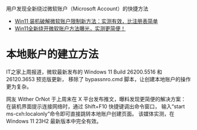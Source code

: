 用户发现全新绕过微软账户（Microsoft Account）的快捷方法
- [Win11 装机破解微软账户限制新方法：实测有效，比注册表简单](https://www.msn.cn/zh-cn/news/other/win11-%E8%A3%85%E6%9C%BA%E7%A0%B4%E8%A7%A3%E5%BE%AE%E8%BD%AF%E8%B4%A6%E6%88%B7%E9%99%90%E5%88%B6%E6%96%B0%E6%96%B9%E6%B3%95-%E5%AE%9E%E6%B5%8B%E6%9C%89%E6%95%88-%E6%AF%94%E6%B3%A8%E5%86%8C%E8%A1%A8%E7%AE%80%E5%8D%95/ar-AA1C7qNI?ocid=winp1taskbar&cvid=69f29cac07d549d681eb85bbb22e2266&ei=30) 
- [Win11全新绕开微软账户方法曝光，实测更简便！](https://www.msn.cn/zh-cn/news/other/win11%E5%85%A8%E6%96%B0%E7%BB%95%E5%BC%80%E5%BE%AE%E8%BD%AF%E8%B4%A6%E6%88%B7%E6%96%B9%E6%B3%95%E6%9B%9D%E5%85%89-%E5%AE%9E%E6%B5%8B%E6%9B%B4%E7%AE%80%E4%BE%BF/ar-AA1C7Ft0?ocid=winp1taskbar&cvid=49282d9197e14558880aa74060304db5&ei=10)

# 本地账户的建立方法
IT之家上周报道，微软最新发布的 Windows 11 Build 26200.5516 和 26120.3653 预览版更新，
移除了 bypassnro.cmd 脚本，让创建本地账户的操作更为复杂。

网友 Wither OrNot 于上周末在 X 平台发布推文，曝料发现更简便的解决方案：
在装机界面提示连接网络时，通过 Shift+F10 快捷键调出命令窗口，
输入“start ms-cxh:localonly”命令即可直接跳转本地账户创建页面。
该媒体实测，在 Windows 11 23H2 最新版本中完全有效。

